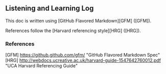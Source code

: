 ## Listening and Learning Log

This doc is written using [GitHub Flavored Markdown][GFM] ([GFM]).

References follow the [Harvard referencing style][HRG] ([HRG]).

### References

[GFM] https://github.github.com/gfm/ "GitHub Flavored Markdown Spec"
[HRG] http://webdocs.ucreative.ac.uk/harvard-guide-1547642760012.pdf "UCA Harvard Referencing Guide"
